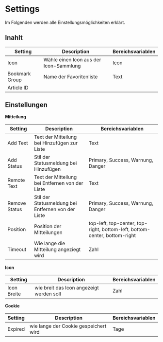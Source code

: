 # Settings

Im Folgenden werden alle Einstellungsmöglichkeiten erklärt.

## Inahlt

| Setting        | Description                            | Bereichsvariablen |
|----------------|----------------------------------------|-------------------|
| Icon           | Wähle einen Icon aus der Icon-Sammlung | Icon              |
| Bookmark Group | Name der Favoritenliste                | Text              |
| Article ID     |                                        |                   |

## Einstellungen

**Mitteilung**

| Setting       | Description                                        | Bereichsvariablen                                                         |
|---------------|----------------------------------------------------|---------------------------------------------------------------------------|
| Add Text      | Text der Mitteilung bei Hinzufügen zur Liste       | Text                                                                      |
| Add Status    | Stil der Statusmeldung bei Hinzufügen              | Primary, Success, Warnung, Danger                                         |
| Remote Text   | Text der Mitteilung bei Entfernen von der Liste    | Text                                                                      |
| Remove Status | Stil der Statusmeldung bei Entfernen von der Liste | Primary, Success, Warnung, Danger                                         |
| Position      | Position der Mitteilungen                          | top-left, top-center, top-right, bottom-left, bottom-center, bottom-right |
| Timeout       | Wie lange die Mitteilung angeziegt wird            | Zahl                                                                      |

**Icon**

| Setting     | Description                              | Bereichsvariablen |
|-------------|------------------------------------------|-------------------|
| Icon Breite | wie breit das Icon angezeigt werden soll | Zahl              |

**Cookie**

| Setting | Description                           | Bereichsvariablen |
|---------|---------------------------------------|-------------------|
| Expired | wie lange der Cookie gespeichert wird | Tage              |


